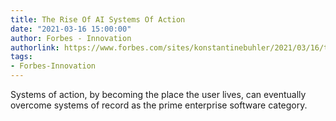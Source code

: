 ```yaml
---
title: The Rise Of AI Systems Of Action
date: "2021-03-16 15:00:00"
author: Forbes - Innovation
authorlink: https://www.forbes.com/sites/konstantinebuhler/2021/03/16/the-rise-of-ai-systems-of-action/
tags:
- Forbes-Innovation
---
```

Systems of action, by becoming the place the user lives, can eventually overcome systems of record as the prime enterprise software category.